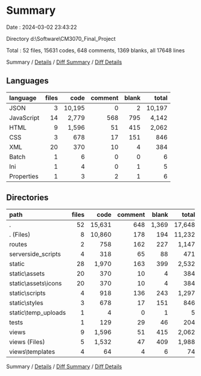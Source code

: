 # Summary

Date : 2024-03-02 23:43:22

Directory d:\\Software\\CM3070_Final_Project

Total : 52 files,  15631 codes, 648 comments, 1369 blanks, all 17648 lines

Summary / [Details](details.md) / [Diff Summary](diff.md) / [Diff Details](diff-details.md)

## Languages
| language | files | code | comment | blank | total |
| :--- | ---: | ---: | ---: | ---: | ---: |
| JSON | 3 | 10,195 | 0 | 2 | 10,197 |
| JavaScript | 14 | 2,779 | 568 | 795 | 4,142 |
| HTML | 9 | 1,596 | 51 | 415 | 2,062 |
| CSS | 3 | 678 | 17 | 151 | 846 |
| XML | 20 | 370 | 10 | 4 | 384 |
| Batch | 1 | 6 | 0 | 0 | 6 |
| Ini | 1 | 4 | 0 | 1 | 5 |
| Properties | 1 | 3 | 2 | 1 | 6 |

## Directories
| path | files | code | comment | blank | total |
| :--- | ---: | ---: | ---: | ---: | ---: |
| . | 52 | 15,631 | 648 | 1,369 | 17,648 |
| . (Files) | 8 | 10,860 | 178 | 194 | 11,232 |
| routes | 2 | 758 | 162 | 227 | 1,147 |
| serverside_scripts | 4 | 318 | 65 | 88 | 471 |
| static | 28 | 1,970 | 163 | 399 | 2,532 |
| static\\assets | 20 | 370 | 10 | 4 | 384 |
| static\\assets\\icons | 20 | 370 | 10 | 4 | 384 |
| static\\scripts | 4 | 918 | 136 | 243 | 1,297 |
| static\\styles | 3 | 678 | 17 | 151 | 846 |
| static\\temp_uploads | 1 | 4 | 0 | 1 | 5 |
| tests | 1 | 129 | 29 | 46 | 204 |
| views | 9 | 1,596 | 51 | 415 | 2,062 |
| views (Files) | 5 | 1,532 | 47 | 409 | 1,988 |
| views\\templates | 4 | 64 | 4 | 6 | 74 |

Summary / [Details](details.md) / [Diff Summary](diff.md) / [Diff Details](diff-details.md)